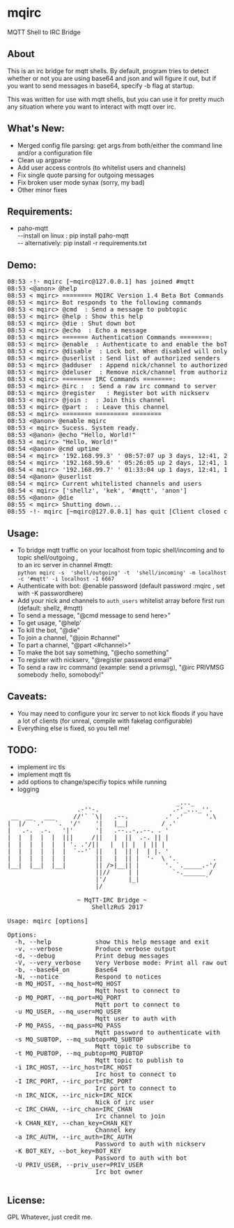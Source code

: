 # mqirc
MQTT Shell to IRC Bridge 

## About

<p>This is an irc bridge for mqtt shells. By default, program tries to detect whether or not you are using base64 and json and will figure it out, but if you want to send messages in base64, specify -b flag at startup. </p>

<p>This was written for use with mqtt shells, but you can use it for pretty much any situation where you want to interact with mqtt over irc.</p>

## What's New:
 - Merged config file parsing: get args from both/either the command line and/or a configuration file
 - Clean up argparse
 - Add user access controls (to whitelist users and channels)
 - Fix single quote parsing for outgoing messages
 - Fix broken user mode synax (sorry, my bad)
 - Other minor fixes

## Requirements:

- paho-mqtt<br> 
 --install on linux : pip install paho-mqtt <br>
 -- alternatively: pip install -r requirements.txt<br>
## Demo:
<pre>
08:53 -!- mqirc [~mqirc@127.0.0.1] has joined #mqtt
08:53 <@anon> @help
08:53 < mqirc> ======== MQIRC Version 1.4 Beta Bot Commands ========
08:53 < mqirc> Bot responds to the following commands
08:53 < mqirc> @cmd <message> : Send a message to pubtopic
08:53 < mqirc> @help : Show this help
08:53 < mqirc> @die : Shut down bot
08:53 < mqirc> @echo <string> : Echo a message
08:53 < mqirc> ======= Authentication Commands ========:
08:53 < mqirc> @enable <password> : Authenticate to and enable the boT
08:53 < mqirc> @disable <password> : Lock bot. When disabled will only respond to @help
08:53 < mqirc> @userlist : Send list of authorized senders
08:53 < mqirc> @adduser <user/#channel> : Append nick/channel to authorized senders
08:53 < mqirc> @deluser <user/#channel> : Remove nick/channel from authorized senders
08:53 < mqirc> ======== IRC Commands ========:
08:53 < mqirc> @irc : <command> : Send a raw irc command to server
08:53 < mqirc> @register <password> <email> : Register bot with nickserv
08:53 < mqirc> @join : <channel> : Join this channel
08:53 < mqirc> @part : <channel> : Leave this channel
08:53 < mqirc> ======== ========= ========
08:53 <@anon> @enable mqirc
08:53 < mqirc> Sucess. System ready.
08:53 <@anon> @echo "Hello, World!"
08:53 < mqirc> "Hello, World!"
08:54 <@anon> @cmd uptime
08:54 < mqirc> '192.168.99.3' ' 08:57:07 up 3 days, 12:41, 20 users,  load average: 1.93, 1.93, 1.78'
08:54 < mqirc> '192.168.99.6' ' 05:26:05 up 2 days, 12:41, 10 users,  load average: 0.89, 0.93, 0.78'
08:54 < mqirc> '192.168.99.7' ' 01:33:04 up 1 days, 12:41, 13 users,  load average: 2.02, 2.93, 2.58'
08:54 <@anon> @userlist
08:54 < mqirc> Current whitelisted channels and users
08:54 < mqirc> ['shellz', 'kek', '#mqtt', 'anon']
08:55 <@anon> @die
08:55 < mqirc> Shutting down...
08:55 -!- mqirc [~mqirc@127.0.0.1] has quit [Client closed connection]
</pre>

## Usage:

- To bridge mqtt traffic on your localhost from topic shell/incoming and to topic shell/outgoing ,<br>
  to an irc server in channel #mqtt:<br>
  `python mqirc -s  'shell/outgoing' -t  'shell/incoming' -m localhost -c '#mqtt' -i localhost -I 6667`
- Authenticate with bot: @enable password (default password :mqirc , set with -K passwordhere)
- Add your nick and channels to `auth_users` whitelist array before first run (default: shellz, #mqtt)
- To send a message, "@cmd message to send here>"
- To get usage, "@help'
- To kill the bot, "@die"
- To join a channel, "@join #channel"
- To part a channel, "@part <#channel>"
- To make the bot say something, "@echo something"
- To register with nickserv, "@register password email"
- To send a raw irc command (example: send a privmsg), "@irc PRIVMSG somebody :hello, somobody!"

## Caveats:

- You may need to configure your irc server to not kick floods if you have a lot of clients (for unreal, compile with fakelag configurable)
- Everything else is fixed, so you tell me!
## TODO:

- implement irc tls
- implement mqtt tls
- add options to change/specifiy topics while running
- logging

<pre>
                                              _..._     
                   .-''-.                    .-'_..._''.  
 __  __   ___     //'` `\|   .--.          .' .'      '.\ 
|  |/  `.'   `.  '/'    '|   |__|         / .'            
|   .-.  .-.   '|'      '|   .--..-,.--. . '              
|  |  |  |  |  |||     /||   |  ||  .-. || |              
|  |  |  |  |  | '. .'/||   |  || |  | || |              
|  |  |  |  |  |  `--'` ||   |  || |  | |. '              
|  |  |  |  |  |        ||   |  || |  '-  \ '.          . 
|__|  |__|  |__|        || />|__|| |       '. `._____.-'/ 
                        ||//     | |         `-.______ /  
                        |'/      |_|                  `   
                        |/
                        
                   ~ MqTT-IRC Bridge ~
                       ShellzRuS 2017

Usage: mqirc [options]

Options:
  -h, --help            show this help message and exit
  -v, --verbose         Produce verbose output
  -d, --debug           Print debug messages
  -V, --very_verbose    Very Verbose mode: Print all raw output
  -b, --base64_on       Base64
  -N, --notice          Respond to notices
  -m MQ_HOST, --mq_host=MQ_HOST
                        Mqtt host to connect to
  -p MQ_PORT, --mq_port=MQ_PORT
                        Mqtt port to connect to
  -u MQ_USER, --mq_user=MQ_USER
                        Mqtt user to auth with
  -P MQ_PASS, --mq_pass=MQ_PASS
                        Mqtt password to authenticate with
  -s MQ_SUBTOP, --mq_subtop=MQ_SUBTOP
                        Mqtt topic to subscribe to
  -t MQ_PUBTOP, --mq_pubtop=MQ_PUBTOP
                        Mqtt topic to publish to
  -i IRC_HOST, --irc_host=IRC_HOST
                        Irc host to connect to
  -I IRC_PORT, --irc_port=IRC_PORT
                        Irc port to connect to
  -n IRC_NICK, --irc_nick=IRC_NICK
                        Nick of irc user
  -c IRC_CHAN, --irc_chan=IRC_CHAN
                        Irc channel to join
  -k CHAN_KEY, --chan_key=CHAN_KEY
                        Channel key
  -a IRC_AUTH, --irc_auth=IRC_AUTH
                        Password to auth with nickserv
  -K BOT_KEY, --bot_key=BOT_KEY
                        Password to auth with bot
  -U PRIV_USER, --priv_user=PRIV_USER
                        Irc bot owner

</pre>

## License:
GPL Whatever, just credit me.
